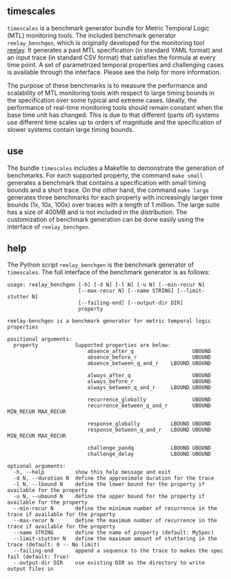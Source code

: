 ## timescales

`timescales` is a benchmark generator bundle for Metric Temporal Logic (MTL) monitoring tools. The included benchmark generator `reelay_benchgen`, which is originally developed for the monitoring tool [reelay](https://github.com/doganulus/reelay). It generates a past MTL specification (in standard YAML format) and an input trace (in standard CSV format) that satisfies the formula at every time point. A set of parametrized temporal properties and challenging cases is available through the interface. Please see the help for more information.

The purpose of these benchmarks is to measure the performance and scalability of MTL monitoring tools with respect to large timing bounds in the specification over some typical and extreme cases. Ideally, the performance of real-time monitoring tools should remain constant when the base time unit has changed. This is due to that different (parts of) systems use different time scales up to orders of magnitude and the specification of slower systems contain large timing bounds.

## use

The bundle `timescales` includes a Makefile to demonstrate the generation of benchmarks. For each supported property, the command `make small` generates a benchmark that contains a specification with small timing bounds and a short trace. On the other hand, the command `make large` generates three benchmarks for each property with increasingly larger time bounds (1x, 10x, 100x) over traces with a length of 1 million. The large suite has a size of 400MB and is not included in the distribution. The customization of benchmark generation can be done easily using the interface of `reelay_benchgen`.

## help

The Python script `reelay_benchgen` is the benchmark generator of `timescales`. The full interface of the benchmark generator is as follows:

    usage: reelay_benchgen [-h] [-d N] [-l N] [-u N] [--min-recur N]
                           [--max-recur N] [--name STRING] [--limit-stutter N]
                           [--failing-end] [--output-dir DIR]
                           property
     
    reelay-benchgen is a benchmark generator for metric temporal logic properties
     
    positional arguments:
      property            Supported properties are below:
                              absence_after_q                   UBOUND
                              absence_before_r                  UBOUND
                              absence_between_q_and_r    LBOUND UBOUND
     
                              always_after_q                    UBOUND
                              always_before_r                   UBOUND
                              always_between_q_and_r     LBOUND UBOUND
     
                              recurrence_globally               UBOUND
                              recurrence_between_q_and_r        UBOUND MIN_RECUR MAX_RECUR
     
                              response_globally          LBOUND UBOUND
                              response_between_q_and_r   LBOUND UBOUND MIN_RECUR MAX_RECUR
     
                              challenge_pandq            LBOUND UBOUND
                              challenge_delay            LBOUND UBOUND
     
    optional arguments:
      -h, --help          show this help message and exit
      -d N, --duration N  define the approximate duration for the trace
      -l N, --lbound N    define the lower bound for the property if available for the property
      -u N, --ubound N    define the upper bound for the property if available for the property
      --min-recur N       define the minimum number of recurrence in the trace if available for the property
      --max-recur N       define the maximum number of recurrence in the trace if available for the property
      --name STRING       define the name of property (default: MySpec)
      --limit-stutter N   define the maximum amount of stuttering in the trace (default: 0 -- No limit)
      --failing-end       append a sequence to the trace to makes the spec fail (default: True)
      --output-dir DIR    use existing DIR as the directory to write output files in